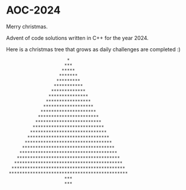 # AOC-2024

Merry christmas.

Advent of code solutions written in C++ for the year 2024.

Here is a christmas tree that grows as daily challenges are completed :)

```
                       *
                      ***
                     *****
                    *******
                   *********
                  ***********
                 *************
                ***************
               *****************
              *******************
             *********************
            ***********************
           *************************
          ***************************
         *****************************
        *******************************
       *********************************
      ***********************************
     *************************************
    ***************************************
   *****************************************
  *******************************************
 *********************************************
                      ***
                      ***
```